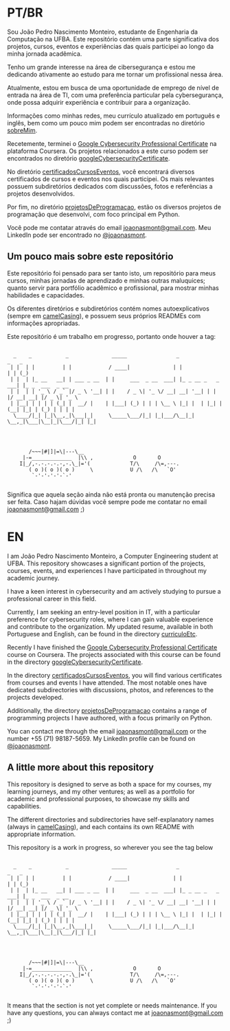 # PT/BR
   
   Sou João Pedro Nascimento Monteiro, estudante de Engenharia da Computação na UFBA. Este repositório contém uma parte significativa dos projetos, cursos, eventos e experiências das quais participei ao longo da minha jornada acadêmica.
   
   Tenho um grande interesse na área de cibersegurança e estou me dedicando ativamente ao estudo para me tornar um profissional nessa área.
   
   Atualmente, estou em busca de uma oportunidade de emprego de nível de entrada na área de TI, com uma preferência particular pela cybersegurança, onde possa adquirir experiência e contribuir para a organização. 
   
   Informações como minhas redes, meu currículo atualizado em português e inglês, bem como um pouco mim podem ser encontradas no diretório [sobreMim](https://github.com/JoaoNasMonteiro/profissionalEAcademico/tree/main/sobreMim).
   
   Recetemente, terminei o [Google Cybersecurity Professional Certificate](https://www.coursera.org/professional-certificates/google-cybersecurity) na plataforma Coursera. Os projetos relacionados a este curso podem ser encontrados no diretório [googleCybersecurityCertificate](https://github.com/JoaoNasMonteiro/profissionalEAcademico/tree/90693b146dde2d833f853c0d1ea8c09ef57fa756/projetosCursos/googleCybersecurityCertificate).
   
   No diretório [certificadosCursosEventos](https://github.com/JoaoNasMonteiro/profissionalEAcademico/tree/24ea689e1ec27fd240b823d6c4e2e56040b1418d/certificadosCursosEventos), você encontrará diversos certificados de cursos e eventos nos quais participei. Os mais relevantes possuem subdiretórios dedicados com discussões, fotos e referências a projetos desenvolvidos.
   
   Por fim, no diretório [projetosDeProgramacao](https://github.com/JoaoNasMonteiro/profissionalEAcademico/tree/24ea689e1ec27fd240b823d6c4e2e56040b1418d/projetosDeProgramacao), estão os diversos projetos de programação que desenvolvi, com foco principal em Python.
   
   Você pode me contatar através do email joaonasmont@gmail.com. Meu LinkedIn pode ser encontrado no [@joaonasmont](https://linkedin.com/in/joaonasmont).

## Um pouco mais sobre este repositório

Este repositório foi pensado para ser tanto isto, um repositório para meus cursos, minhas jornadas de aprendizado e minhas outras maluquices; quanto servir para portfólio acadêmico e profissional, para mostrar minhas habilidades e capacidades.

Os diferentes diretórios e subdiretórios contém nomes autoexplicativos (sempre em [camelCasing](https://coodesh.com/blog/dicionario/o-que-e-camelcase/)), e possuem seus próprios READMEs com informações apropriadas.

Este repositório é um trabalho em progresso, portanto onde houver a tag:

```

  _    _           _              _____                _                   _   _             
 | |  | |         | |            / ____|              | |                 | | (_)            
 | |  | |_ __   __| | ___ _ __  | |     ___  _ __  ___| |_ _ __ _   _  ___| |_ _  ___  _ __  
 | |  | | '_ \ / _` |/ _ \ '__| | |    / _ \| '_ \/ __| __| '__| | | |/ __| __| |/ _ \| '_ \ 
 | |__| | | | | (_| |  __/ |    | |___| (_) | | | \__ \ |_| |  | |_| | (__| |_| | (_) | | | |
  \____/|_| |_|\__,_|\___|_|     \_____\___/|_| |_|___/\__|_|   \__,_|\___|\__|_|\___/|_| |_|
			   
			   
			   

       /~~~|#|]|=\|---\__
     |-=_____________  |\\ ,             O       O
    I|_/,-.-.-.-.-,-.\_|='(             T/\     /\=,---.
       ( o )( o )( o )     \            U /\   /\   `O'      
        `-'-'-'-'-`-'


```

Significa que aquela seção ainda não está pronta ou manutenção precisa ser feita. Caso hajam dúvidas você sempre pode me contatar no email joaonasmont@gmail.com ;)

   
# EN
   
   I am João Pedro Nascimento Monteiro, a Computer Engineering student at UFBA. This repository showcases a significant portion of the projects, courses, events, and experiences I have participated in throughout my academic journey.
   
   I have a keen interest in cybersecurity and am actively studying to pursue a professional career in this field.
   
   Currently, I am seeking an entry-level position in IT, with a particular preference for cybersecurity roles, where I can gain valuable experience and contribute to the organization. My updated resume, available in both Portuguese and English, can be found in the directory [curriculoEtc](https://github.com/JoaoNasMonteiro/profissionalEAcademico/tree/478387afdee991f9622559ad5545a339229973a5/curriculoEtc).
   
   Recently I have finished the [Google Cybersecurity Professional Certificate](https://www.coursera.org/professional-certificates/google-cybersecurity) course on Coursera. The projects associated with this course can be found in the directory [googleCybersecurityCertificate](https://github.com/JoaoNasMonteiro/profissionalEAcademico/tree/90693b146dde2d833f853c0d1ea8c09ef57fa756/projetosCursos/googleCybersecurityCertificate).
   
   In the directory [certificadosCursosEventos](https://github.com/JoaoNasMonteiro/profissionalEAcademico/tree/24ea689e1ec27fd240b823d6c4e2e56040b1418d/certificadosCursosEventos), you will find various certificates from courses and events I have attended. The most notable ones have dedicated subdirectories with discussions, photos, and references to the projects developed.
   
   Additionally, the directory [projetosDeProgramacao](https://github.com/JoaoNasMonteiro/profissionalEAcademico/tree/24ea689e1ec27fd240b823d6c4e2e56040b1418d/projetosDeProgramacao) contains a range of programming projects I have authored, with a focus primarily on Python.
   
   You can contact me through the email joaonasmont@gmail.com or the number +55 (71) 98187-5659. My LinkedIn profile can be found on [@joaonasmont](linkedin.com/in/joaonasmont).


## A little more about this repository

This repository is designed to serve as both a space for my courses, my learning journeys, and my other ventures; as well as a portfolio for academic and professional purposes, to showcase my skills and capabilities.

The different directories and subdirectories have self-explanatory names (always in [camelCasing](https://coodesh.com/blog/dicionario/o-que-e-camelcase/)), and each contains its own README with appropriate information.

This repository is a work in progress, so wherever you see the tag below

```

  _    _           _              _____                _                   _   _             
 | |  | |         | |            / ____|              | |                 | | (_)            
 | |  | |_ __   __| | ___ _ __  | |     ___  _ __  ___| |_ _ __ _   _  ___| |_ _  ___  _ __  
 | |  | | '_ \ / _` |/ _ \ '__| | |    / _ \| '_ \/ __| __| '__| | | |/ __| __| |/ _ \| '_ \ 
 | |__| | | | | (_| |  __/ |    | |___| (_) | | | \__ \ |_| |  | |_| | (__| |_| | (_) | | | |
  \____/|_| |_|\__,_|\___|_|     \_____\___/|_| |_|___/\__|_|   \__,_|\___|\__|_|\___/|_| |_|
			   
			   
			   

       /~~~|#|]|=\|---\__
     |-=_____________  |\\ ,             O       O
    I|_/,-.-.-.-.-,-.\_|='(             T/\     /\=,---.
       ( o )( o )( o )     \            U /\   /\   `O'      
        `-'-'-'-'-`-'


```

It means that the section is not yet complete or needs maintenance. If you have any questions, you can always contact me at joaonasmont@gmail.com ;)
